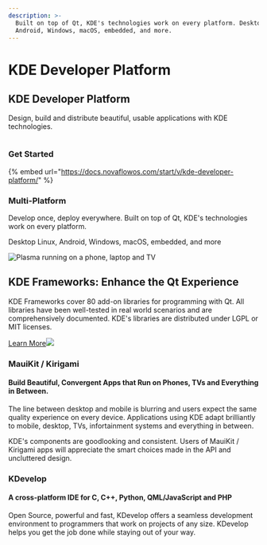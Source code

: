 ```yaml
---
description: >-
  Built on top of Qt, KDE's technologies work on every platform. Desktop Linux,
  Android, Windows, macOS, embedded, and more.
---
```


# KDE Developer Platform

## KDE Developer Platform

Design, build and distribute beautiful, usable applications with KDE technologies.

<figure><img src="https://upload.wikimedia.org/wikipedia/commons/thumb/8/8d/KDE_logo.svg/800px-KDE_logo.svg.png" alt=""><figcaption></figcaption></figure>

### Get Started

{% embed url="https://docs.novaflowos.com/start/v/kde-developer-platform/" %}

### Multi-Platform

Develop once, deploy everywhere. Built on top of Qt, KDE's technologies work on every platform.

Desktop Linux, Android, Windows, macOS, embedded, and more

![Plasma running on a phone, laptop and TV](https://develop.kde.org/plasma-devices.svg)

## KDE Frameworks: Enhance the Qt Experience

KDE Frameworks cover 80 add-on libraries for programming with Qt. All libraries have been well-tested in real world scenarios and are comprehensively documented. KDE's libraries are distributed under LGPL or MIT licenses.

[Learn More](https://develop.kde.org/products/frameworks/)![](https://develop.kde.org/frameworks/kirigami/kirigami-devices.png)

### MauiKit / Kirigami

#### Build Beautiful, Convergent Apps that Run on Phones, TVs and Everything in Between.

The line between desktop and mobile is blurring and users expect the same quality experience on every device. Applications using KDE adapt brilliantly to mobile, desktop, TVs, infortainment systems and everything in between.

KDE's components are goodlooking and consistent. Users of MauiKit / Kirigami apps will appreciate the smart choices made in the API and uncluttered design.

### KDevelop

#### A cross-platform IDE for C, C++, Python, QML/JavaScript and PHP

Open Source, powerful and fast, KDevelop offers a seamless development environment to programmers that work on projects of any size. KDevelop helps you get the job done while staying out of your way.
